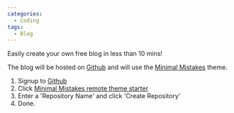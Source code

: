 ```yaml
---
categories:
  - Coding
tags:
  - Blog
---
```


Easily create your own free blog in less than 10 mins!

The blog will be hosted on [Github](https://github.com) and will use the [Minimal Mistakes](https://mmistakes.github.io/minimal-mistakes/docs/quick-start-guide/) theme.

1. Signup to [Github](https://github.com)
2. Click [Minimal Mistakes remote theme starter](https://github.com/mmistakes/mm-github-pages-starter/generate)
3. Enter a 'Repository Name' and click 'Create Repository'
4. Done. 

